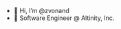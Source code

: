 - 👋 Hi, I’m @zvonand
- 🌱 Software Engineer @ Altinity, Inc.

<!---
zvonand/zvonand is a ✨ special ✨ repository because its `README.md` (this file) appears on your GitHub profile.
You can click the Preview link to take a look at your changes.
--->
